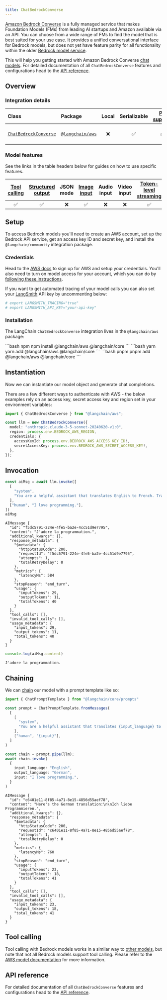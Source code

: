 ```yaml
---
title: ChatBedrockConverse
---
```


[Amazon Bedrock Converse](https://docs.aws.amazon.com/bedrock/latest/APIReference/API_runtime_Converse.html) is a fully managed service that makes Foundation Models (FMs) from leading AI startups and Amazon available via an API. You can choose from a wide range of FMs to find the model that is best suited for your use case. It provides a unified conversational interface for Bedrock models, but does not yet have feature parity for all functionality within the older [Bedrock model service](/oss/integrations/chat/bedrock).

This will help you getting started with Amazon Bedrock Converse [chat models](/oss/concepts/chat_models). For detailed documentation of all `ChatBedrockConverse` features and configurations head to the [API reference](https://api.js.langchain.com/classes/langchain_aws.ChatBedrockConverse.html).

## Overview

### Integration details

| Class | Package | Local | Serializable | [PY support](https://python.langchain.com/docs/integrations/chat/bedrock/#beta-bedrock-converse-api) | Downloads | Version |
| :--- | :--- | :---: | :---: |  :---: | :---: | :---: |
| [`ChatBedrockConverse`](https://api.js.langchain.com/classes/langchain_aws.ChatBedrockConverse.html) | [`@langchain/aws`](https://npmjs.com/@langchain/aws) | ❌ | ✅ | ✅ | ![NPM - Downloads](https://img.shields.io/npm/dm/@langchain/aws?style=flat-square&label=%20&) | ![NPM - Version](https://img.shields.io/npm/v/@langchain/aws?style=flat-square&label=%20&) |

### Model features

See the links in the table headers below for guides on how to use specific features.

| [Tool calling](/oss/how-to/tool_calling) | [Structured output](/oss/how-to/structured_output/) | JSON mode | [Image input](/oss/how-to/multimodal_inputs/) | Audio input | Video input | [Token-level streaming](/oss/how-to/chat_streaming/) | [Token usage](/oss/how-to/chat_token_usage_tracking/) | [Logprobs](/oss/how-to/logprobs/) |
| :---: | :---: | :---: | :---: |  :---: | :---: | :---: | :---: | :---: |
| ✅ | ✅ | ❌ | ✅ | ❌ | ❌ | ✅ | ✅ | ❌ |

## Setup

To access Bedrock models you'll need to create an AWS account, set up the Bedrock API service, get an access key ID and secret key, and install the `@langchain/community` integration package.

### Credentials

Head to the [AWS docs](https://docs.aws.amazon.com/bedrock/latest/userguide/getting-started.html) to sign up for AWS and setup your credentials. You'll also need to turn on model access for your account, which you can do by [following these instructions](https://docs.aws.amazon.com/bedrock/latest/userguide/model-access.html).

If you want to get automated tracing of your model calls you can also set your [LangSmith](https://docs.smith.langchain.com/) API key by uncommenting below:

```bash
# export LANGSMITH_TRACING="true"
# export LANGSMITH_API_KEY="your-api-key"
```

### Installation

The LangChain `ChatBedrockConverse` integration lives in the `@langchain/aws` package:

<CodeGroup>
```bash npm
npm install @langchain/aws @langchain/core
```
```bash yarn
yarn add @langchain/aws @langchain/core
```
```bash pnpm
pnpm add @langchain/aws @langchain/core
```
</CodeGroup>

## Instantiation

Now we can instantiate our model object and generate chat completions.

There are a few different ways to authenticate with AWS - the below examples rely on an access key, secret access key and region set in your environment variables:

```typescript
import { ChatBedrockConverse } from "@langchain/aws";

const llm = new ChatBedrockConverse({
  model: "anthropic.claude-3-5-sonnet-20240620-v1:0",
  region: process.env.BEDROCK_AWS_REGION,
  credentials: {
    accessKeyId: process.env.BEDROCK_AWS_ACCESS_KEY_ID!,
    secretAccessKey: process.env.BEDROCK_AWS_SECRET_ACCESS_KEY!,
  },
});
```

## Invocation

```typescript
const aiMsg = await llm.invoke([
  [
    "system",
    "You are a helpful assistant that translates English to French. Translate the user sentence.",
  ],
  ["human", "I love programming."],
])
aiMsg
```

```output
AIMessage {
  "id": "f5dc5791-224e-4fe5-ba2e-4cc51d9e7795",
  "content": "J'adore la programmation.",
  "additional_kwargs": {},
  "response_metadata": {
    "$metadata": {
      "httpStatusCode": 200,
      "requestId": "f5dc5791-224e-4fe5-ba2e-4cc51d9e7795",
      "attempts": 1,
      "totalRetryDelay": 0
    },
    "metrics": {
      "latencyMs": 584
    },
    "stopReason": "end_turn",
    "usage": {
      "inputTokens": 29,
      "outputTokens": 11,
      "totalTokens": 40
    }
  },
  "tool_calls": [],
  "invalid_tool_calls": [],
  "usage_metadata": {
    "input_tokens": 29,
    "output_tokens": 11,
    "total_tokens": 40
  }
}
```

```typescript
console.log(aiMsg.content)
```

```output
J'adore la programmation.
```

## Chaining

We can [chain](/oss/how-to/sequence/) our model with a prompt template like so:

```typescript
import { ChatPromptTemplate } from "@langchain/core/prompts"

const prompt = ChatPromptTemplate.fromMessages(
  [
    [
      "system",
      "You are a helpful assistant that translates {input_language} to {output_language}.",
    ],
    ["human", "{input}"],
  ]
)

const chain = prompt.pipe(llm);
await chain.invoke(
  {
    input_language: "English",
    output_language: "German",
    input: "I love programming.",
  }
)
```

```output
AIMessage {
  "id": "c6401e11-8f85-4a71-8e15-4856d55aef78",
  "content": "Here's the German translation:\n\nIch liebe Programmieren.",
  "additional_kwargs": {},
  "response_metadata": {
    "$metadata": {
      "httpStatusCode": 200,
      "requestId": "c6401e11-8f85-4a71-8e15-4856d55aef78",
      "attempts": 1,
      "totalRetryDelay": 0
    },
    "metrics": {
      "latencyMs": 760
    },
    "stopReason": "end_turn",
    "usage": {
      "inputTokens": 23,
      "outputTokens": 18,
      "totalTokens": 41
    }
  },
  "tool_calls": [],
  "invalid_tool_calls": [],
  "usage_metadata": {
    "input_tokens": 23,
    "output_tokens": 18,
    "total_tokens": 41
  }
}
```

## Tool calling

Tool calling with Bedrock models works in a similar way to [other models](/oss/how-to/tool_calling), but note that not all Bedrock models support tool calling. Please refer to the [AWS model documentation](https://docs.aws.amazon.com/bedrock/latest/APIReference/welcome.html) for more information.

## API reference

For detailed documentation of all `ChatBedrockConverse` features and configurations head to the [API reference](https://api.js.langchain.com/classes/langchain_aws.ChatBedrockConverse.html).

